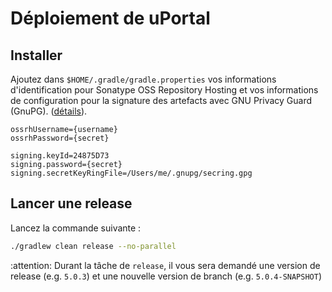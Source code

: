 # Déploiement de uPortal

## Installer

Ajoutez dans `$HOME/.gradle/gradle.properties` vos informations d'identification pour Sonatype OSS 
Repository Hosting et vos informations de configuration pour la signature des artefacts avec 
GNU Privacy Guard (GnuPG).
([détails](https://docs.gradle.org/current/userguide/signing_plugin.html#sec:signatory_credentials)).

```properties
ossrhUsername={username}
ossrhPassword={secret}

signing.keyId=24875D73
signing.password={secret}
signing.secretKeyRingFile=/Users/me/.gnupg/secring.gpg
```

## Lancer une release

Lancez la commande suivante :

```sh
./gradlew clean release --no-parallel
```

:attention: Durant la tâche de `release`, il vous sera demandé une version de release 
(e.g. `5.0.3`) et une nouvelle version de branch (e.g. `5.0.4-SNAPSHOT`)

